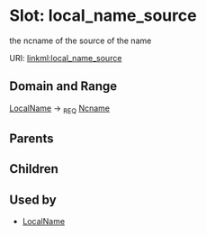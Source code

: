 
# Slot: local_name_source


the ncname of the source of the name

URI: [linkml:local_name_source](https://w3id.org/linkml/local_name_source)


## Domain and Range

[LocalName](LocalName.md) ->  <sub>REQ</sub> [Ncname](Ncname.md)

## Parents


## Children


## Used by

 * [LocalName](LocalName.md)
